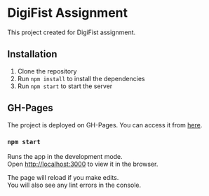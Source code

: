 # DigiFist Assignment

This project created for DigiFist assignment.

## Installation

1. Clone the repository
2. Run `npm install` to install the dependencies
3. Run `npm start` to start the server

## GH-Pages

The project is deployed on GH-Pages. You can access it from [here](https://alisahindev.github.io/digifist--assessment/).

### `npm start`

Runs the app in the development mode.\
Open [http://localhost:3000](http://localhost:3000) to view it in the browser.

The page will reload if you make edits.\
You will also see any lint errors in the console.
